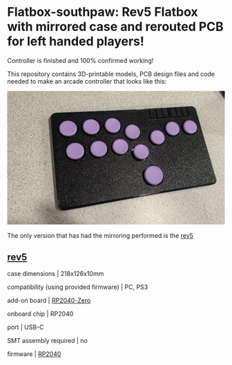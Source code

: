 # Flatbox-southpaw: Rev5 Flatbox with mirrored case and rerouted PCB for left handed players!

Controller is finished and 100% confirmed working! 

This repository contains 3D-printable models, PCB design files and code needed to make an arcade controller that looks like this:

![Assembled Flatbox](hardware-rev5/images/Flatbox-Southpaw.jpg)

The only version that has had the mirroring performed is the [rev5](hardware-rev5)

[rev5](hardware-rev5)
---------------------
case dimensions | 218x126x10mm

compatibility (using provided firmware) | PC, PS3

add-on board | [RP2040-Zero](https://www.waveshare.com/rp2040-zero.htm)

onboard chip | RP2040 

port | USB-C

SMT assembly required | no

firmware | [RP2040](firmware-rp2040)
